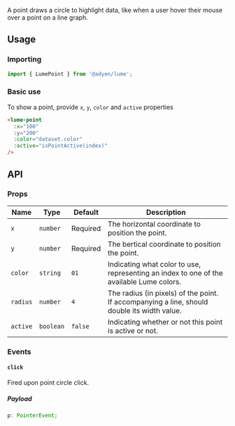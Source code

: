 A point draws a circle to highlight data, like when a user hover their mouse over a point on a line graph.

## Usage

### Importing

```ts
import { LumePoint } from '@adyen/lume';
```

### Basic use

To show a point, provide `x`, `y`, `color` and `active` properties

```html
<lume-point
  :x="100"
  :y="200"
  :color="dataset.color"
  :active="isPointActive(index)"
/>
```

## API

### Props

| Name     | Type      | Default  | Description                                                                                 |
| -------- | --------- | -------- | ------------------------------------------------------------------------------------------- |
| `x`      | `number`  | Required | The horizontal coordinate to position the point.                                            |
| `y`      | `number`  | Required | The bertical coordinate to position the point.                                              |
| `color`  | `string`  | `01`     | Indicating what color to use, representing an index to one of the available Lume colors.    |
| `radius` | `number`  | `4`      | The radius (in pixels) of the point. If accompanying a line, should double its width value. |
| `active` | `boolean` | `false`  | Indicating whether or not this point is active or not.                                      |

### Events

#### `click`

Fired upon point circle click.

##### Payload

```ts
p: PointerEvent;
```
